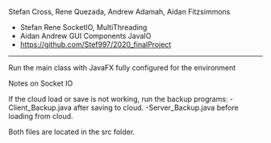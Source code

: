 Stefan Cross, Rene Quezada, Andrew Adamah, Aidan Fitzsimmons

- Stefan Rene SocketIO, MultiThreading
- Aidan Andrew GUI Components JavaIO
- https://github.com/Stef997/2020_finalProject

*****************************************************
Run the main class with JavaFX fully configured for the environment

Notes on Socket IO

If the cloud load or save is not working, run the backup programs:
	-Client_Backup.java after saving to cloud.
	-Server_Backup.java before loading from cloud.

Both files are located in the src folder.
